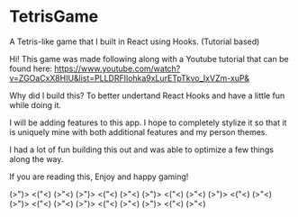 # TetrisGame
A Tetris-like game that I built in React using Hooks. (Tutorial based)

Hi! This game was made following along with a Youtube tutorial that can be found here:
 https://www.youtube.com/watch?v=ZGOaCxX8HIU&list=PLLDRFIlohka9xLurETpTkvo_IxVZm-xuP&

Why did I build this? 
To better undertand React Hooks and have a little fun while doing it.

I will be adding features to this app. I hope to completely stylize it so that it is uniquely mine with both additional features and my person themes.

I had a lot of fun building this out and was able to optimize a few things along the way.

If you are reading this, Enjoy and happy gaming!


(>")> <("<) (>"<) (>")> <("<) (>"<) (>")> <("<) (>"<) (>")> <("<) (>"<) (>")> <("<) (>"<) (>")> <("<) (>"<) (>")> <("<) (>"<)

